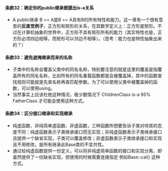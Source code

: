 #### 条款32：确定你的public继承塑膜出is-a关系

- A public继承 B  == A是B == A具有B的所有特性和能力。这一章有一个很有意思的**反直觉例子**，正方形和矩形的关系，在其数学定义上：正方形是矩形。不过在计算机抽象的世界中，正方形不具有矩形所有的能力（其实特性也是，正方形必须四边相等，而矩形可以邻边不相等）。（思考：能力也是特性抽象出来的？）

#### 条款33：避免遮掩继承而来的名称

- 子类中的名称会覆盖父类中的同名名称，特别要注意的就是这里的覆盖是指覆盖所有的同名名称，比如所有的同名重载函数都是会被覆盖掉，其中的函数查找规则可能就是先查名称再查匹配参数。为了可以使用父类中被覆盖掉的函数，可以使用using。
- 当然事实上应该杜绝这种情况，极少数情况下 ChildrenClass is-a 95% FatherClass 才可能会使用这种方式。

#### 条款34：区分接口继承和实现继承

- 纯虚函数、非纯简单虚函数、非虚函数，三种函数所想要告诉子类对待其的态度不同：纯虚函数表示子类继承接口而无实现；非纯虚函数表示子类继承接口且提供一个缺省实现，子类可以覆盖修改；非虚函数表示子类继承接口和实现且不用修改，是所有继承此Base类的不变共性。
- 通过给纯虚函数提供一份定义，可以将非纯虚简单函数的接口和实现分离，即虽然提供了一份缺省实现，但使用的时候需要连接指定 例如Base::cal() 这种方式。
